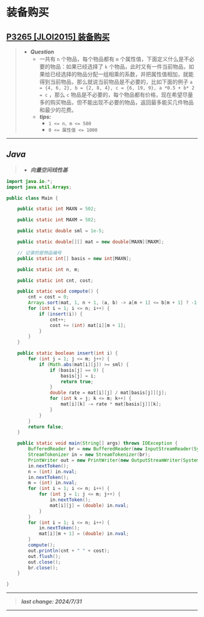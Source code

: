 # 装备购买

## [P3265 [JLOI2015] 装备购买](https://www.luogu.com.cn/problem/P3265)

> - ***Question***
>   - 一共有 `n` 个物品，每个物品都有 `m` 个属性值，下面定义什么是不必要的物品：如果已经选择了 `k` 个物品，此时又有一件当前物品，如果给已经选择的物品分配一组相乘的系数，并把属性值相加，就能得到当前物品，那么就说当前物品是不必要的，比如下面的例子 `a = {4, 6, 2}, b = {2, 8, 4}, c = {6, 19, 9}, a *0.5 + b* 2 = c` ，那么 `c` 物品是不必要的，每个物品都有价格，现在希望尽量多的购买物品，但不能出现不必要的物品，返回最多能买几件物品和最少的花费。
>   - ***tips:***
>     - `1 <= n、m <= 500`
>     - `0 <= 属性值 <= 1000`

---

## *Java*

> - ***向量空间线性基***

```java
import java.io.*;
import java.util.Arrays;

public class Main {

    public static int MAXN = 502;

    public static int MAXM = 502;

    public static double sml = 1e-5;

    public static double[][] mat = new double[MAXN][MAXM];

    // 记录的是物品编号
    public static int[] basis = new int[MAXN];

    public static int n, m;

    public static int cnt, cost;

    public static void compute() {
        cnt = cost = 0;
        Arrays.sort(mat, 1, n + 1, (a, b) -> a[m + 1] <= b[m + 1] ? -1 : 1);
        for (int i = 1; i <= n; i++) {
            if (insert(i)) {
                cnt++;
                cost += (int) mat[i][m + 1];
            }
        }
    }

    public static boolean insert(int i) {
        for (int j = 1; j <= m; j++) {
            if (Math.abs(mat[i][j]) >= sml) {
                if (basis[j] == 0) {
                    basis[j] = i;
                    return true;
                }
                double rate = mat[i][j] / mat[basis[j]][j];
                for (int k = j; k <= m; k++) {
                    mat[i][k] -= rate * mat[basis[j]][k];
                }
            }
        }
        return false;
    }

    public static void main(String[] args) throws IOException {
        BufferedReader br = new BufferedReader(new InputStreamReader(System.in));
        StreamTokenizer in = new StreamTokenizer(br);
        PrintWriter out = new PrintWriter(new OutputStreamWriter(System.out));
        in.nextToken();
        n = (int) in.nval;
        in.nextToken();
        m = (int) in.nval;
        for (int i = 1; i <= n; i++) {
            for (int j = 1; j <= m; j++) {
                in.nextToken();
                mat[i][j] = (double) in.nval;
            }
        }
        for (int i = 1; i <= n; i++) {
            in.nextToken();
            mat[i][m + 1] = (double) in.nval;
        }
        compute();
        out.println(cnt + " " + cost);
        out.flush();
        out.close();
        br.close();
    }

}
```

---

> ***last change: 2024/7/31***

---
